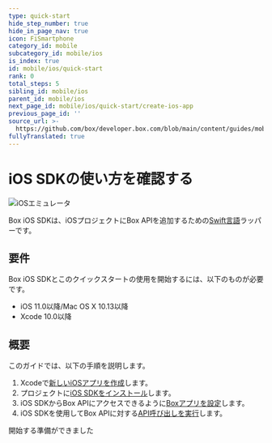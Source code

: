 ```yaml
---
type: quick-start
hide_step_number: true
hide_in_page_nav: true
icon: FiSmartphone
category_id: mobile
subcategory_id: mobile/ios
is_index: true
id: mobile/ios/quick-start
rank: 0
total_steps: 5
sibling_id: mobile/ios
parent_id: mobile/ios
next_page_id: mobile/ios/quick-start/create-ios-app
previous_page_id: ''
source_url: >-
  https://github.com/box/developer.box.com/blob/main/content/guides/mobile/ios/quick-start/0-index.md
fullyTranslated: true
---
```

# iOS SDKの使い方を確認する

<ImageFrame center>

![iOSエミュレータ](./xcode-code-snippet.png)

</ImageFrame>

Box iOS SDKは、iOSプロジェクトにBox APIを追加するための[Swift言語](https://developer.apple.com/swift/)ラッパーです。

## 要件

Box iOS SDKとこのクイックスタートの使用を開始するには、以下のものが必要です。

* iOS 11.0以降/Mac OS X 10.13以降
* Xcode 10.0以降

## 概要

このガイドでは、以下の手順を説明します。

1. Xcodeで[新しいiOSアプリを作成](g://mobile/ios/quick-start/create-ios-app/)します。
2. プロジェクトに[iOS SDKをインストール](g://mobile/ios/quick-start/install-ios-sdk/)します。
3. iOS SDKからBox APIにアクセスできるように[Boxアプリを設定](g://mobile/ios/quick-start/configure-box-app/)します。
4. iOS SDKを使用してBox APIに対する[API呼び出しを実行](g://mobile/ios/quick-start/make-api-call/)します。

<Next>

開始する準備ができました

</Next>
